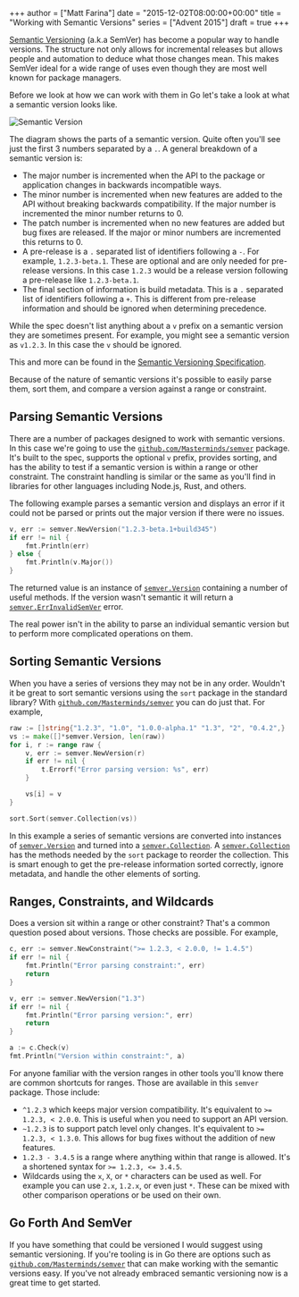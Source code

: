 +++
author = ["Matt Farina"]
date = "2015-12-02T08:00:00+00:00"
title = "Working with Semantic Versions"
series = ["Advent 2015"]
draft = true
+++

[Semantic Versioning](http://semver.org/) (a.k.a SemVer) has become a popular way
to handle versions. The structure not only allows for incremental releases but
allows people and automation to deduce what those changes mean. This makes SemVer
ideal for a wide range of uses even though they are most well known for package
managers.

Before we look at how we can work with them in Go let's take a look at what a
semantic version looks like.

![Semantic Version](/postimages/advent-2015/semver.png)


The diagram shows the parts of a semantic version. Quite often
you'll see just the first 3 numbers separated by a `.`. A general breakdown of a
semantic version is:

- The major number is incremented when the API to the package or application
  changes in backwards incompatible ways.
- The minor number is incremented when new features are added to the API without
  breaking backwards compatibility. If the major number is incremented the
  minor number returns to 0.
- The patch number is incremented when no new features are added but bug fixes
  are released. If the major or minor numbers are incremented this returns to 0.
- A pre-release is a `.` separated list of identifiers following a `-`. For
  example, `1.2.3-beta.1`. These are optional and are only needed for pre-release
  versions. In this case `1.2.3` would be a release version following a pre-release
  like `1.2.3-beta.1`.
- The final section of information is build metadata. This is a `.` separated
  list of identifiers following a `+`. This is different from pre-release
  information and should be ignored when determining precedence.

While the spec doesn't list anything about a `v` prefix on a semantic version
they are sometimes present. For example, you might see a semantic version as
`v1.2.3`. In this case the `v` should be ignored.

This and more can be found in the [Semantic Versioning Specification](http://semver.org).

Because of the nature of semantic versions it's possible to easily parse them,
sort them, and compare a version against a range or constraint.

## Parsing Semantic Versions

There are a number of packages designed to work with semantic versions. In this
case we're going to use the
[`github.com/Masterminds/semver`](https://github.com/Masterminds/semver) package.
It's built to the spec, supports the optional `v` prefix, provides sorting, and
has the ability to test if a semantic version is within a range or other
constraint. The constraint handling is similar or the same as you'll find in
libraries for other languages including Node.js, Rust, and others.

The following example parses a semantic version and displays an error if it could
not be parsed or prints out the major version if there were no issues.
```go
v, err := semver.NewVersion("1.2.3-beta.1+build345")
if err != nil {
    fmt.Println(err)
} else {
    fmt.Println(v.Major())
}
```
The returned value is an instance of [`semver.Version`](https://godoc.org/github.com/Masterminds/semver#Version)
containing a number of useful methods. If the version wasn't semantic it will
return a
[`semver.ErrInvalidSemVer`](https://godoc.org/github.com/Masterminds/semver#pkg-variables)
error.

The real power isn't in the ability to parse an individual semantic version but
to perform more complicated operations on them.

## Sorting Semantic Versions

When you have a series of versions they may not be in any order. Wouldn't it be
great to sort semantic versions using the `sort` package in the standard library?
With [`github.com/Masterminds/semver`](https://github.com/Masterminds/semver)
you can do just that. For example,

```go
raw := []string{"1.2.3", "1.0", "1.0.0-alpha.1" "1.3", "2", "0.4.2",}
vs := make([]*semver.Version, len(raw))
for i, r := range raw {
    v, err := semver.NewVersion(r)
    if err != nil {
        t.Errorf("Error parsing version: %s", err)
    }

    vs[i] = v
}

sort.Sort(semver.Collection(vs))
```

In this example a series of semantic versions are converted into instances of
[`semver.Version`](https://godoc.org/github.com/Masterminds/semver#Version) and
turned into a [`semver.Collection`](https://godoc.org/github.com/Masterminds/semver#Collection).
A [`semver.Collection`](https://godoc.org/github.com/Masterminds/semver#Collection)
has the methods needed by the `sort` package to reorder the collection. This
is smart enough to get the pre-release information sorted correctly, ignore
metadata, and handle the other elements of sorting.

## Ranges, Constraints, and Wildcards

Does a version sit within a range or other constraint? That's a common question
posed about versions. Those checks are possible. For example,

```go
c, err := semver.NewConstraint(">= 1.2.3, < 2.0.0, != 1.4.5")
if err != nil {
    fmt.Println("Error parsing constraint:", err)
    return
}

v, err := semver.NewVersion("1.3")
if err != nil {
    fmt.Println("Error parsing version:", err)
    return
}

a := c.Check(v)
fmt.Println("Version within constraint:", a)
```

For anyone familiar with the version ranges in other tools you'll know there
are common shortcuts for ranges. Those are available in this `semver` package.
Those include:

- `^1.2.3` which keeps major version compatibility. It's equivalent to
  `>= 1.2.3, < 2.0.0`. This is useful when you need to support an API version.
- `~1.2.3` is to support patch level only changes. It's equivalent to
  `>= 1.2.3, < 1.3.0`. This allows for bug fixes without the addition of new
  features.
- `1.2.3 - 3.4.5` is a range where anything within that range is allowed. It's
  a shortened syntax for `>= 1.2.3, <= 3.4.5`.
- Wildcards using the `x`, `X`, or `*` characters can be used as well. For
  example you can use `2.x`, `1.2.x`, or even just `*`. These can be mixed with
  other comparison operations or be used on their own.

## Go Forth And SemVer

If you have something that could be versioned I would suggest using semantic
versioning. If you're tooling is in Go there are options such as
[`github.com/Masterminds/semver`](https://github.com/Masterminds/semver) that
can make working with the semantic versions easy. If you've not already embraced
semantic versioning now is a great time to get started.
